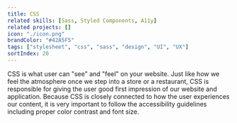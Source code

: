 ```yaml
---
title: CSS
related skills: [Sass, Styled Components, A11y]
related projects: []
icon: "./icon.png"
brandColor: "#42A5F5"
tags: ["stylesheet", "css", "sass", "design", "UI", "UX"]
sortIndex: 20
---
```


CSS is what user can "see" and "feel" on your website. Just like how we feel the atmosphere once we step into a store or a restaurant, CSS is responsible for giving the user good first impression of our website and application. Because CSS is closely connected to how the user experiences our content, it is very important to follow the accessibility guidelines including proper color contrast and font size.
